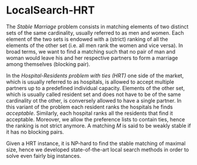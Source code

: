 # LocalSearch-HRT

The _Stable Marriage_ problem consists in matching elements of two distinct sets of the same cardinality, usually referred to as men and women. Each element of the two sets is endowed with a (strict) ranking of all the elements of the other set (i.e. all men rank the women and vice versa). In broad terms, we want to find a matching such that no pair of man and woman would leave his and her respective partners to form a marriage among themselves (blocking pair).

In the _Hospital-Residents problem with ties (HRT)_ one side of the market, which is usually referred to as hospitals, is allowed to accept multiple partners up to a predefined individual capacity. Elements of the other set, which is usually called resident set and does not have to be of the same cardinality ot the other, is conversely allowed to have a single partner. In this variant of the problem each resident ranks the hospitals he finds _acceptable_. Similarly, each hospital ranks all the residents that find it acceptable. Moreover, we allow the preference lists to contain ties, hence the ranking is not strict anymore. A matching _M_ is said to be weakly stable if it has no blocking pairs.

Given a HRT instance, it is NP-hard to find the stable matching of maximal size, hence we developed state-of-the-art local search methods in order to solve even fairly big instances.
